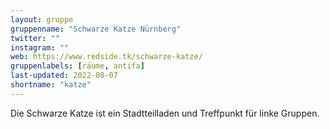 ```yaml
---
layout: gruppe
gruppenname: "Schwarze Katze Nürnberg"
twitter: ""
instagram: ""
web: https://www.redside.tk/schwarze-katze/
gruppenlabels: [räume, antifa]
last-updated: 2022-08-07
shortname: "katze"
---
```


Die Schwarze Katze ist ein Stadtteilladen und Treffpunkt für linke Gruppen. 

